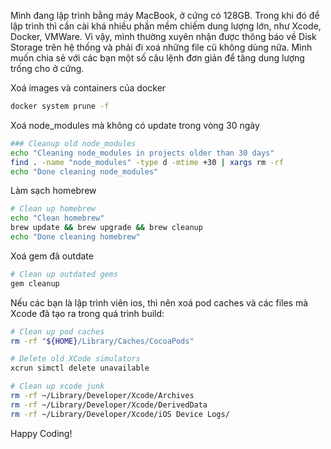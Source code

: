 Mình đang lập trình bằng máy MacBook, ở cứng có 128GB. Trong khi đó để lập trình thì cần cài khá nhiều phần mềm chiếm dung lượng lớn, như Xcode, Docker, VMWare. Vì vậy, mình thường xuyên nhận được thông báo về Disk Storage trên hệ thống và phải đi xoá những file cũ không dùng nữa. 
Mình muốn chia sẻ với các bạn một số câu lệnh đơn giản để tăng dung lượng trống cho ở cứng.

Xoá images và containers của docker
```bash
docker system prune -f 
```

Xoá node_modules mà không có update trong vòng 30 ngày

```bash
### Cleanup old node_modules
echo "Cleaning node_modules in projects older than 30 days"
find . -name "node_modules" -type d -mtime +30 | xargs rm -rf
echo "Done cleaning node_modules"
```

Làm sạch homebrew

```bash
# Clean up homebrew
echo "Clean homebrew"
brew update && brew upgrade && brew cleanup
echo "Done cleaning homebrew"
```

Xoá gem đã outdate
```bash
# Clean up outdated gems
gem cleanup
```

Nếu các bạn là lập trình viên ios, thì nên xoá pod caches và các files mà Xcode đã tạo ra trong quá trình build:
```bash
# Clean up pod caches
rm -rf "${HOME}/Library/Caches/CocoaPods"
```

```bash
# Delete old XCode simulators
xcrun simctl delete unavailable
```

```bash
# Clean up xcode junk
rm -rf ~/Library/Developer/Xcode/Archives
rm -rf ~/Library/Developer/Xcode/DerivedData
rm -rf ~/Library/Developer/Xcode/iOS Device Logs/
```

Happy Coding!
